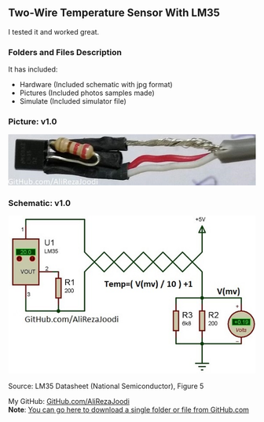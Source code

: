 ## Two-Wire Temperature Sensor With LM35
I tested it and worked great.

### Folders and Files Description
It has included:
- Hardware (Included schematic with jpg format)
- Pictures (Included photos samples made)
- Simulate (Included simulator file)

### Picture: v1.0
![](Pictures/v1.0.jpg)

### Schematic: v1.0
![](Simulate/v1.0.jpg)

Source: LM35 Datasheet (National Semiconductor), Figure 5

My GitHub: [GitHub.com/AliRezaJoodi](https://github.com/AliRezaJoodi)  
**Note**: [You can go here to download a single folder or file from GitHub.com](https://minhaskamal.github.io/DownGit/#/home)
